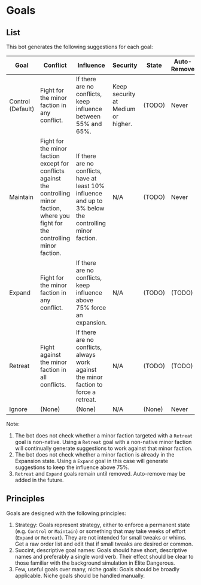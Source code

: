 # Goals

## List

This bot generates the following suggestions for each goal:

|Goal     |Conflict|Influence|Security|State|Auto-Remove|
|---------|--------|---------|--------|-----|-----------|
|Control (Default) |Fight for the minor faction in any conflict.|If there are no conflicts, keep influence between 55% and 65%.|Keep security at Medium or higher.|(TODO)|Never|
|Maintain |Fight for the minor faction except for conflicts against the controlling minor faction, where you fight for the controlling minor faction.|If there are no conflicts, have at least 10% influence and up to 3% below the controlling minor faction.|N/A|(TODO)|Never|
|Expand   |Fight for the minor faction in any conflict.|If there are no conflicts, keep influence above 75% force an expansion.|N/A|(TODO)|(TODO)|
|Retreat  |Fight against the minor faction in all conflicts.|If there are no conflicts, always work against the minor faction to force a retreat.|N/A|(TODO)|(TODO)|
|Ignore   |(None)|(None)|N/A|(None)|Never|

Note:
1. The bot does not check whether a minor faction targeted with a `Retreat` goal is non-native. Using a `Retreat` goal with a non-native minor faction will continually generate suggestions to work against that minor faction.
2. The bot does not check whether a minor faction is already in the Expansion state. Using a `Expand` goal in this case will generate suggestions to keep the influence above 75%.
3. `Retreat` and `Expand` goals remain until removed. Auto-remove may be added in the future.

## Principles

Goals are designed with the following principles:

1. Strategy: Goals represent strategy, either to enforce a permanent state (e.g. `Control` or `Maintain`) or something that may take weeks of effort (`Expand` or `Retreat`). They are not intended for small tweaks or whims. Get a raw order list and edit that if small tweaks are desired or common.
2. Succint, descriptive goal names: Goals should have short, descriptive names and preferably a single word verb. Their effect should be clear to those familiar with the background simulation in Elite Dangerous.
3. Few, useful goals over many, niche goals: Goals should be broadly applicable. Niche goals should be handled manually.
